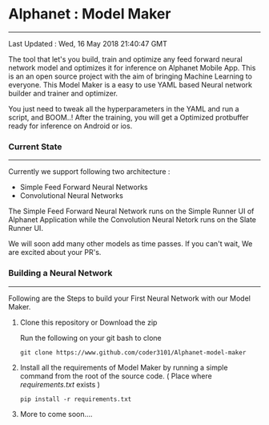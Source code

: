 # Alphanet : Model Maker

***

Last Updated : Wed, 16 May 2018 21:40:47 GMT

The tool that let's you build, train and optimize any feed forward neural network model and optimizes it for inference on Alphanet Mobile App. This is an an open source project with the aim of bringing Machine Learning to everyone. This Model Maker is a easy to use YAML based Neural network builder and trainer and optimizer.

You just need to tweak all the hyperparameters in the YAML and run a script, and BOOM..! After the training, you will get a Optimized protbuffer ready for inference on Android or ios.

### Current State

***

Currently we support following two architecture :

- Simple Feed Forward Neural Networks
- Convolutional Neural Networks

The Simple Feed Forward Neural Network runs on the Simple Runner UI of Alphanet Application while the Convolution Neural Netork runs on the Slate Runner UI.

We will soon add many other models as time passes. If you can't wait, We are excited about your PR's.

### Building a Neural Network

***

Following are the Steps to build your First Neural Network with our Model Maker.

1. Clone this repository or Download the zip

   Run the following on your git bash to clone

   `git clone https://www.github.com/coder3101/Alphanet-model-maker`

2. Install all the requirements of Model Maker by running a simple command from the root of the source code. ( Place where _requirements.txt_  exists )

   `pip install -r requirements.txt`

3. More to come soon....
